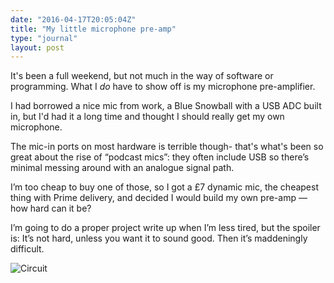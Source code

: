 ```yaml
---
date: "2016-04-17T20:05:04Z"
title: "My little microphone pre-amp"
type: "journal"
layout: post
---
```


It's been a full weekend, but not much in the way of software or
programming. What I *do* have to show off is my microphone
pre-amplifier.

I had borrowed a nice mic from work, a Blue Snowball with a USB ADC
built in, but I'd had it a long time and thought I should really get
my own microphone.

The mic-in ports on most hardware is terrible though- that's what's
been so great about the rise of “podcast mics”: they often include USB
so there’s minimal messing around with an analogue signal path.

I’m too cheap to buy one of those, so I got a &pound;7 dynamic mic,
the cheapest thing with Prime delivery, and decided I would build my
own pre-amp — how hard can it be?

I’m going to do a proper project write up when I’m less tired, but the
spoiler is: It’s not hard, unless you want it to sound good. Then it’s
maddeningly difficult.

![Circuit](https://farm2.staticflickr.com/1620/26212835560_9daf8e29a9_b.jpg)
